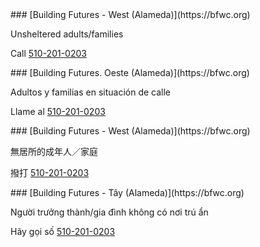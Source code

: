 <RenderIf language="en,tl">
### [Building Futures - West (Alameda)](https://bfwc.org)

Unsheltered adults/families

Call [510-201-0203](tel:+1-510-201-0203)

</RenderIf>
<RenderIf language="es">
 ### [Building Futures. Oeste (Alameda)](https://bfwc.org)

Adultos y familias en situación de calle

Llame al [510-201-0203](tel:+1-510-201-0203)

</RenderIf>
<RenderIf language="zh">
### [Building Futures - West (Alameda)](https://bfwc.org)

無居所的成年人／家庭

撥打 [510-201-0203](tel:+1-510-201-0203)

</RenderIf>
<RenderIf language="vi">
### [Building Futures - Tây (Alameda)](https://bfwc.org)

Người trưởng thành/gia đình không có nơi trú ẩn

Hãy gọi số [510-201-0203](tel:+1-510-201-0203)

</RenderIf>
